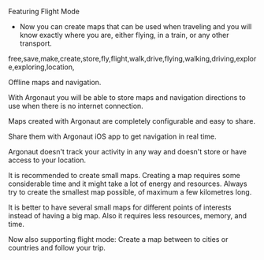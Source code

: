 Featuring Flight Mode
- Now you can create maps that can be used when traveling and you will know exactly where you are, either flying, in a train, or any other transport.

free,save,make,create,store,fly,flight,walk,drive,flying,walking,driving,explore,exploring,location,

Offline maps and navigation.

With Argonaut you will be able to store maps and navigation directions to use when there is no internet connection.

Maps created with Argonaut are completely configurable and easy to share.

Share them with Argonaut iOS app to get navigation in real time.

Argonaut doesn't track your activity in any way and doesn't store or have access to your location.

It is recommended to create small maps. Creating a map requires some considerable time and it might take a lot of energy and resources. Always try to create the smallest map possible, of maximum a few kilometres long.

It is better to have several small maps for different points of interests instead of having a big map. Also it requires less resources, memory, and time.

Now also supporting flight mode: Create a map between to cities or countries and follow your trip.